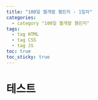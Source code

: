 ```yaml
---
title: "100일 웹개발 챌린지 - 1일차"
categories:
  - category "100일 웹개발 챌린지"
tags:
  - tag HTML
  - tag CSS
  - tag JS
toc: true
toc_sticky: true
---
```


# 테스트
